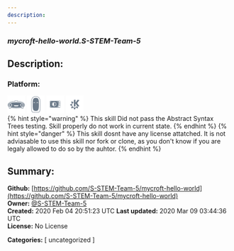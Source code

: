 ```yaml
---
description: 
---
```


### _mycroft-hello-world.S-STEM-Team-5_  
## Description:  
  
  
  
### Platform:  
 ![Mark I](../.gitbook/assets/mark-1-icon.png)  ![Mark II](../.gitbook/assets/mark-2-icon.png)  ![Picroft](../.gitbook/assets/picroft-icon.png)  ![plasmoid](../.gitbook/assets/kde.png)   
{% hint style="warning" %}
This skill Did not pass the Abstract Syntax Trees testing. Skill properly do not work in current state.
{% endhint %}
{% hint style="danger" %}
This skill dosnt have any license attatched. It is not adviasable to use this skill nor fork or clone, as you don't know if you are legaly allowed to do so by the auhtor.
{% endhint %}
  
## Summary:  
**Github:** [https://github.com/S-STEM-Team-5/mycroft-hello-world](https://github.com/S-STEM-Team-5/mycroft-hello-world)  
**Owner:** [@S-STEM-Team-5](https://github.com/S-STEM-Team-5)  
**Created:** 2020 Feb 04 20:51:23 UTC  **Last updated:** 2020 Mar 09 03:44:36 UTC  
**License:** No License  
  
**Categories:** [ uncategorized ]   
